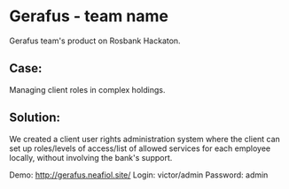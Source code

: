 # Gerafus - team name
Gerafus team's product on Rosbank Hackaton.


Case: 
-----
Managing client roles in complex holdings.

Solution:
--------
We created a client user rights administration system where the client can set up roles/levels of access/list of allowed services for each employee locally, without involving the bank's support.

Demo: http://gerafus.neafiol.site/
Login: victor/admin
Password: admin
